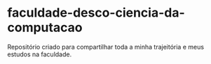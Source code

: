 # faculdade-desco-ciencia-da-computacao
Repositório criado para compartilhar toda a minha trajeitória e meus estudos na faculdade.
